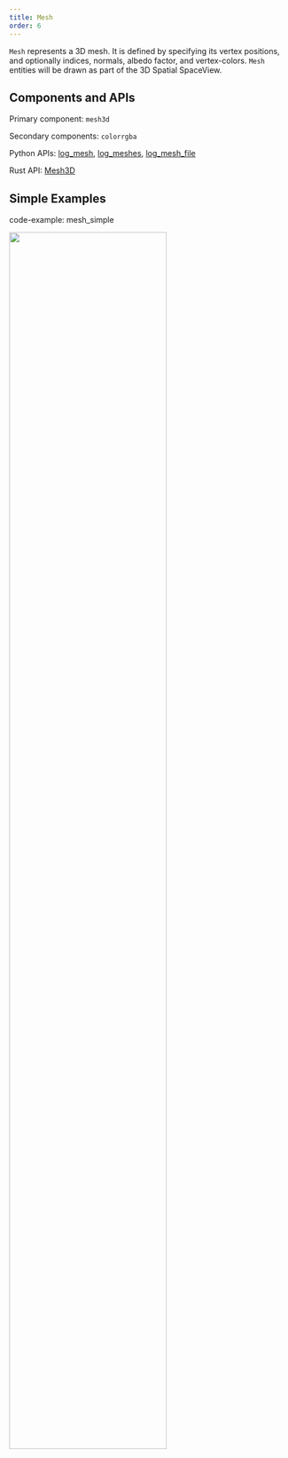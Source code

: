 ```yaml
---
title: Mesh
order: 6
---
```

`Mesh` represents a 3D mesh. It is defined by specifying its vertex positions, and optionally indices, normals,
albedo factor, and vertex-colors. `Mesh` entities will be drawn as part of the 3D Spatial SpaceView.

## Components and APIs
Primary component: `mesh3d`

Secondary components: `colorrgba`

Python APIs: [log_mesh](https://ref.rerun.io/docs/python/latest/common/spatial_primitives/#rerun.log_mesh), [log_meshes](https://ref.rerun.io/docs/python/latest/common/spatial_primitives/#rerun.log_meshes), [log_mesh_file](https://ref.rerun.io/docs/python/latest/common/spatial_primitives/#rerun.log_mesh_file)

Rust API: [Mesh3D](https://docs.rs/rerun/latest/rerun/components/enum.Mesh3D.html)

## Simple Examples

code-example: mesh_simple

<picture>
  <source media="(max-width: 480px)" srcset="https://static.rerun.io/dc83f393e523ade480e5b0e0b6d851c8ecbf4947_mesh_simple_480w.png">
  <source media="(max-width: 768px)" srcset="https://static.rerun.io/39270146f57757cf06ac1c9210b17fe1bfd5e25d_mesh_simple_768w.png">
  <source media="(max-width: 1024px)" srcset="https://static.rerun.io/89ba9ace1950039fd9475c821e39e2bce16f0d45_mesh_simple_1024w.png">
  <source media="(max-width: 1200px)" srcset="https://static.rerun.io/0efa20c5627e4f113d4ceda3b93ad6a41c344cd3_mesh_simple_1200w.png">
  <img style="width: 75%;" src="https://static.rerun.io/7232cde57a4e68ec87a319ae3638a048731a29c9_mesh_simple_full.png" alt="">
</picture>
